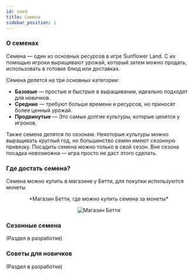 ```yaml
---
id: seed
title: Семена
sidebar_position: 1
---
```


### О семенах

Семена — один из основных ресурсов в игре Sunflower Land. С их помощью игроки выращивают урожай, который затем можно продать, использовать в готовке блюд или доставках.

Семена делятся на три основных категории:

- **Базовые** — простые и быстрые в выращивании, идеально подходят для новичков.
- **Средние** — требуют больше времени и ресурсов, но приносят более ценный урожай.
- **Продвинутые** — Это самые долгие культуры, которые ценятся у игроков.

Также семена делятся по сезонам. Некоторые культуры можно выращивать круглый год, но большинство семян имеют сезонную привязку. Посадить семена можно только в свой сезон. Вне сезона посадка невозможна — игра просто не даст этого сделать.

### Где достать семена?

Семена можно купить в магазине у Бетти, для покупки используются монеты

<div align="center">
*Магазин Бетти, где можно купить семена за монеты*

![Магазин Бетти](/img/Betty.jpg)

</div>

### Сезонные семена

(Раздел в разработке)

### Советы для новичков

(Раздел в разработке)

